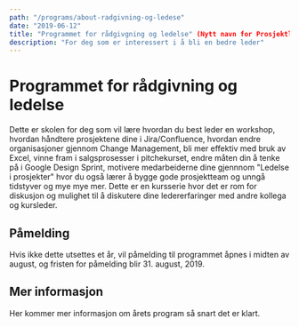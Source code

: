 ```yaml
---
path: "/programs/about-radgivning-og-ledese"
date: "2019-06-12"
title: "Programmet for rådgivgning og ledelse" (Nytt navn for Prosjektlederskolen)
description: "For deg som er interessert i å bli en bedre leder"
---
```


# Programmet for rådgivning og ledelse


Dette er skolen for deg som vil lære hvordan du best leder en workshop, 
hvordan håndtere prosjektene dine i Jira/Confluence, 
hvordan endre organisasjoner gjennom Change Management, bli mer effektiv med bruk av Excel, 
vinne fram i salgsprosesser i pitchekurset, endre måten din å tenke på i Google Design Sprint, 
motivere medarbeiderne dine gjennnom "Ledelse i prosjekter" hvor du også lærer å bygge gode prosjektteam 
og unngå tidstyver og mye mye mer. Dette er en kursserie hvor det er rom for diskusjon og mulighet til å diskutere dine ledererfaringer med andre kollega og kursleder.

## Påmelding

Hvis ikke dette utsettes et år, vil påmelding til programmet åpnes i midten av august, og fristen for påmelding blir 31. august, 2019.

## Mer informasjon

Her kommer mer informasjon om årets program så snart det er klart.
